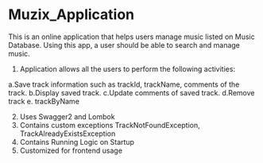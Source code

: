 # Muzix_Application

This is an online application that helps users manage music
listed on Music Database.
Using this app, a user should be able to search and
manage music.

1. Application allows all the users to perform the
following activities:

a.Save track information such as trackId,
trackName, comments of the track.
b.Display saved track.
c.Update comments of saved track.
d.Remove track
e. trackByName

2. Uses Swagger2 and Lombok
3. Contains custom exceptions TrackNotFoundException, TrackAlreadyExistsException
4. Contains Running Logic on Startup
5. Customized for frontend usage

